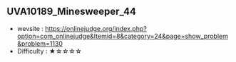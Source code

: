 ## UVA10189_Minesweeper_44
+ wevsite : https://onlinejudge.org/index.php?option=com_onlinejudge&Itemid=8&category=24&page=show_problem&problem=1130
+ Difficulty : ★☆☆☆☆
